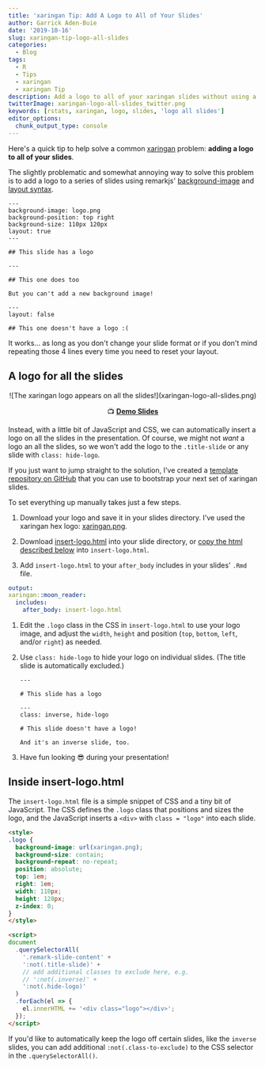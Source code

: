 ```yaml
---
title: 'xaringan Tip: Add A Logo to All of Your Slides'
author: Garrick Aden-Buie
date: '2019-10-16'
slug: xaringan-tip-logo-all-slides
categories:
  - Blog
tags:
  - R
  - Tips
  - xaringan
  - xaringan Tip
description: Add a logo to all of your xaringan slides without using a background image.
twitterImage: xaringan-logo-all-slides_twitter.png
keywords: [rstats, xaringan, logo, slides, 'logo all slides']
editor_options:
  chunk_output_type: console
---
```


<!-- Links -->
[xaringan]: https://slides.yihui.name/xaringan
[xaringan-logo]: https://github.com/gadenbuie/xaringan-logo
[xaringan-logo-demo]: https://gadenbuie.github.io/xaringan-logo

Here's a quick tip to help solve a common <span class="pkg">[xaringan]</span> problem: **adding a logo to all of your slides**.

The slightly problematic and somewhat annoying way to solve this problem
is to add a logo to a series of slides using 
remarkjs'
[background-image](https://github.com/gnab/remark/wiki/Markdown#background-image)
and 
[layout syntax](https://github.com/gnab/remark/wiki/Markdown#layout).

```
---
background-image: logo.png
background-position: top right
background-size: 110px 120px
layout: true
---

## This slide has a logo

---

## This one does too

But you can't add a new background image!

---
layout: false

## This one doesn't have a logo :(
```

It works... as long as 
you don't change your slide format 
or if you don't mind repeating those 4 lines 
every time you need to reset your layout.

## A logo for all the slides

<center>
![The xaringan logo appears on all the slides!](xaringan-logo-all-slides.png)

&#x1F4FA; **[Demo Slides][xaringan-logo-demo]**
</center>

Instead, 
with a little bit of JavaScript and CSS, 
we can automatically insert a logo on all the slides in the presentation.
Of course, 
we might not _want_ a logo an all the slides,
so we won't add the logo to the `.title-slide`
or any slide with `class: hide-logo`.

If you just want to jump straight to the solution,
I've created a [template repository on GitHub][xaringan-logo]
that you can use to bootstrap your next set of 
<span class="pkg">xaringan</span> slides.

To set everything up manually takes just a few steps.

1. Download your logo and save it in your slides directory. 
   I've used the <span class="pkg">xaringan</span> hex logo:
   [xaringan.png](https://github.com/rstudio/hex-stickers/blob/master/PNG/xaringan.png).

1. Download 
   [insert-logo.html](https://github.com/gadenbuie/xaringan-logo/blob/master/insert-logo.html) 
   into your slide directory, or [copy the html described below](#inside-insert-logo-html)
   into `insert-logo.html`.

1. Add `insert-logo.html` to your `after_body` includes in your slides' `.Rmd` file.

  ```yaml
  output:
  xaringan::moon_reader:
    includes:
      after_body: insert-logo.html
  ```

1. Edit the `.logo` class in the CSS in `insert-logo.html` to use your logo image,
   and adjust the `width`, `height` 
   and position (`top`, `bottom`, `left`, and/or `right`) 
   as needed.
   
1. Use `class: hide-logo` to hide your logo on individual slides.
   (The title slide is automatically excluded.)
   
   ```
   ---
   
   # This slide has a logo
   
   ---
   class: inverse, hide-logo
   
   # This slide doesn't have a logo!
   
   And it's an inverse slide, too.
   ```
   
1. Have fun looking &#x1F60E; during your presentation!

## Inside insert-logo.html

The `insert-logo.html` file is a simple snippet of CSS and a tiny bit of JavaScript.
The CSS defines the `.logo` class that positions and sizes the logo,
and the JavaScript inserts a `<div>` with `class = "logo"` into each slide.

```html
<style>
.logo {
  background-image: url(xaringan.png);
  background-size: contain;
  background-repeat: no-repeat;
  position: absolute;
  top: 1em;
  right: 1em;
  width: 110px;
  height: 128px;
  z-index: 0;
}
</style>

<script>
document
  .querySelectorAll(
    '.remark-slide-content' +
    ':not(.title-slide)' +
    // add additional classes to exclude here, e.g.
    // ':not(.inverse)' +
    ':not(.hide-logo)'
  )
  .forEach(el => {
    el.innerHTML += '<div class="logo"></div>';
  });
</script>
```

If you'd like to automatically keep the logo off certain slides,
like the `inverse` slides,
you can add additional `:not(.class-to-exclude)` 
to the CSS selector in the `.querySelectorAll()`.
